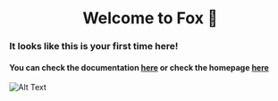 <h1 align="center">Welcome to Fox 👋</h1>

### It looks like this is your first time here!

#### You can check the documentation [here](https://github.com/Just-A-Mango/fox/blob/main/.github/markdown/documentation.md) or check the homepage [here](https://github.com/Just-A-Mango/fox#Readme)
![Alt Text](https://media.giphy.com/media/5L57f5fI3f2716NaJ3/giphy.gif)

